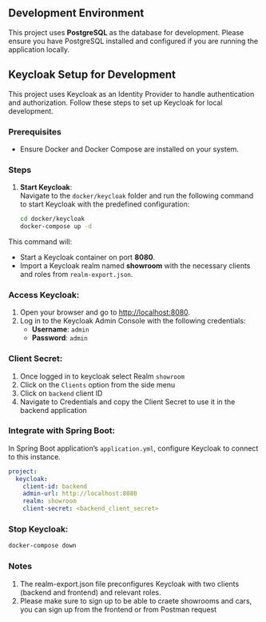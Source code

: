 ## Development Environment

This project uses **PostgreSQL** as the database for development. Please ensure you have PostgreSQL installed and configured if you are running the application locally.

## Keycloak Setup for Development

This project uses Keycloak as an Identity Provider to handle authentication and authorization. Follow these steps to set up Keycloak for local development.

### Prerequisites

- Ensure Docker and Docker Compose are installed on your system.

### Steps

1. **Start Keycloak**:  
   Navigate to the `docker/keycloak` folder and run the following command to start Keycloak with the predefined configuration:

   ```bash
   cd docker/keycloak
   docker-compose up -d

This command will:

- Start a Keycloak container on port **8080**.
- Import a Keycloak realm named **showroom** with the necessary clients and roles from `realm-export.json`.

### Access Keycloak:

1. Open your browser and go to [http://localhost:8080](http://localhost:8080).
2. Log in to the Keycloak Admin Console with the following credentials:
   - **Username**: `admin`
   - **Password**: `admin`

### Client Secret:
1. Once logged in to keycloak select Realm `showroom`
2. Click on the `Clients` option from the side menu
3. Click on `backend` client ID
4. Navigate to Credentials and copy the Client Secret to use it in the backend application
   
### Integrate with Spring Boot:

In  Spring Boot application’s `application.yml`, configure Keycloak to connect to this instance.



```yaml
project:
  keycloak:
    client-id: backend
    admin-url: http://localhost:8080
    realm: showroom
    client-secret: <backend_client_secret>
```
### Stop Keycloak:
```bash
docker-compose down
```
### Notes
1. The realm-export.json file preconfigures Keycloak with two clients (backend and frontend) and relevant roles.
2. Please make sure to sign up to be able to craete showrooms and cars, you can sign up from the frontend or from Postman request
